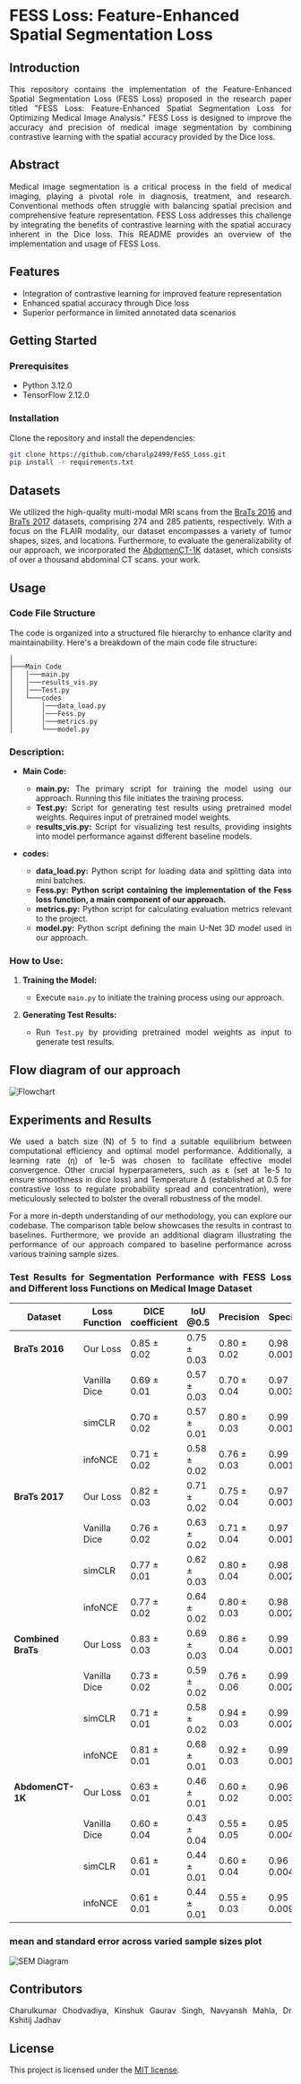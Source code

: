 # FESS Loss: Feature-Enhanced Spatial Segmentation Loss
<div style="text-align: justify">

## Introduction
This repository contains the implementation of the Feature-Enhanced Spatial Segmentation Loss (FESS Loss) proposed in the research paper titled "FESS Loss: Feature-Enhanced Spatial Segmentation Loss for Optimizing Medical Image Analysis." FESS Loss is designed to improve the accuracy and precision of medical image segmentation by combining contrastive learning with the spatial accuracy provided by the Dice loss.

## Abstract
Medical image segmentation is a critical process in the field of medical imaging, playing a pivotal role in diagnosis, treatment, and research. Conventional methods often struggle with balancing spatial precision and comprehensive feature representation. FESS Loss addresses this challenge by integrating the benefits of contrastive learning with the spatial accuracy inherent in the Dice loss. This README provides an overview of the implementation and usage of FESS Loss.

## Features
- Integration of contrastive learning for improved feature representation
- Enhanced spatial accuracy through Dice loss
- Superior performance in limited annotated data scenarios

## Getting Started

### Prerequisites
- Python 3.12.0
- TensorFlow 2.12.0

### Installation
Clone the repository and install the dependencies:

```bash
git clone https://github.com/charulp2499/FeSS_Loss.git
pip install -r requirements.txt
```
## Datasets

We utilized the high-quality multi-modal MRI scans from the [BraTs 2016](https://www.smir.ch/BRATS/Start2016) and [BraTs 2017](https://www.med.upenn.edu/sbia/brats2017/data.html) datasets, comprising 274 and 285 patients, respectively. With a focus on the FLAIR modality, our dataset encompasses a variety of tumor shapes, sizes, and locations. Furthermore, to evaluate the generalizability of our approach, we incorporated the [AbdomenCT-1K](https://github.com/JunMa11/AbdomenCT-1K) dataset, which consists of over a thousand abdominal CT scans. your work.


## Usage

### Code File Structure

The code is organized into a structured file hierarchy to enhance clarity and maintainability. Here's a breakdown of the main code file structure:

```
│
├───Main Code
│   │───main.py
│   │───results_vis.py
│   │───Test.py
│   └───codes
│       │───data_load.py
│       │───Fess.py
│       │───metrics.py
│       └───model.py
```

### Description:

- **Main Code:**
  - **main.py:** The primary script for training the model using our approach. Running this file initiates the training process.
  - **Test.py:** Script for generating test results using pretrained model weights. Requires input of pretrained model weights.
  - **results_vis.py:** Script for visualizing test results, providing insights into model performance against different baseline models.
  

- **codes:**
  - **data_load.py:** Python script for loading data and splitting data into mini batches.
  - **Fess.py:** **Python script containing the implementation of the Fess loss function, a main component of our approach.**
  - **metrics.py:** Python script for calculating evaluation metrics relevant to the project.
  - **model.py:** Python script defining the main U-Net 3D model used in our approach.

### How to Use:

1. **Training the Model:**
   - Execute `main.py` to initiate the training process using our approach.

2. **Generating Test Results:**
   - Run `Test.py` by providing pretrained model weights as input to generate test results.

## Flow diagram of our approach

<img src="Readme_Supply\flowchart.svg" alt="Flowchart" />
<!-- <img src="https://raw.githubusercontent.com/charulp2499/FeSS_Loss/main/Readme_Supply/Flowchart.svg" alt="Flowchart" /> -->

## Experiments and Results

We used a batch size (N) of 5 to find a suitable equilibrium between computational efficiency and optimal model performance. Additionally, a learning rate (η) of 1e-5 was chosen to facilitate effective model convergence. Other crucial hyperparameters, such as ε (set at 1e-5 to ensure smoothness in dice loss) and Temperature Δ (established at 0.5 for contrastive loss to regulate probability spread and concentration), were meticulously selected to bolster the overall robustness of the model.

For a more in-depth understanding of our methodology, you can explore our codebase. The comparison table below showcases the results in contrast to baselines. Furthermore, we provide an additional diagram illustrating the performance of our approach compared to baseline performance across various training sample sizes.

### Test Results for Segmentation Performance with FESS Loss and Different loss Functions on Medical Image Dataset

| **Dataset**       | **Loss Function** | **DICE coefficient** | **IoU @0.5** | **Precision** | **Specificity** | **Sensitivity** |
|-------------------|-------------------|----------------------|--------------|---------------|------------------|------------------|
| **BraTs 2016**    | Our Loss          | 0.85 ± 0.02          | 0.75 ± 0.03   | 0.80 ± 0.02   | 0.98 ± 0.001    | 0.91 ± 0.01      |
|                   | Vanilla Dice      | 0.69 ± 0.01          | 0.57 ± 0.03   | 0.70 ± 0.04   | 0.97 ± 0.003    | 0.72 ± 0.02      |
|                   | simCLR            | 0.70 ± 0.02          | 0.57 ± 0.01   | 0.80 ± 0.03   | 0.99 ± 0.001    | 0.67 ± 0.02      |
|                   | infoNCE           | 0.71 ± 0.02          | 0.58 ± 0.02   | 0.76 ± 0.03   | 0.99 ± 0.001    | 0.69 ± 0.02      |
| **BraTs 2017**    | Our Loss          | 0.82 ± 0.03          | 0.71 ± 0.02   | 0.75 ± 0.04   | 0.97 ± 0.001    | 0.93 ± 0.01      |
|                   | Vanilla Dice      | 0.76 ± 0.02          | 0.63 ± 0.02   | 0.71 ± 0.04   | 0.97 ± 0.001    | 0.85 ± 0.02      |
|                   | simCLR            | 0.77 ± 0.01          | 0.62 ± 0.03   | 0.80 ± 0.04   | 0.98 ± 0.002    | 0.77 ± 0.01      |
|                   | infoNCE           | 0.77 ± 0.02          | 0.64 ± 0.02   | 0.80 ± 0.03   | 0.98 ± 0.002    | 0.78 ± 0.04      |
| **Combined BraTs**| Our Loss          | 0.83 ± 0.03          | 0.69 ± 0.03   | 0.86 ± 0.04   | 0.99 ± 0.001    | 0.77 ± 0.02      |
|                   | Vanilla Dice      | 0.73 ± 0.02          | 0.59 ± 0.02   | 0.76 ± 0.06   | 0.99 ± 0.002    | 0.74 ± 0.03      |
|                   | simCLR            | 0.71 ± 0.01          | 0.58 ± 0.02   | 0.94 ± 0.03   | 0.99 ± 0.002    | 0.62 ± 0.03      |
|                   | infoNCE           | 0.81 ± 0.01          | 0.68 ± 0.01   | 0.92 ± 0.03   | 0.99 ± 0.001    | 0.74 ± 0.02      |
| **AbdomenCT-1K**  | Our Loss          | 0.63 ± 0.01          | 0.46 ± 0.01   | 0.60 ± 0.02   | 0.96 ± 0.003    | 0.68 ± 0.04      |
|                   | Vanilla Dice      | 0.60 ± 0.04          | 0.43 ± 0.04   | 0.55 ± 0.05   | 0.95 ± 0.004    | 0.67 ± 0.03      |
|                   | simCLR            | 0.61 ± 0.01          | 0.44 ± 0.01   | 0.60 ± 0.04   | 0.96 ± 0.004    | 0.63 ± 0.04      |
|                   | infoNCE           | 0.61 ± 0.01          | 0.44 ± 0.01   | 0.55 ± 0.03   | 0.95 ± 0.009    | 0.69 ± 0.04      |

### mean and standard error across varied sample sizes plot
<img src="Readme_Supply\SEM_final.png" alt="SEM Diagram" />


## Contributors
Charulkumar Chodvadiya, Kinshuk Gaurav Singh, Navyansh Mahla, Dr Kshitij Jadhav

## License
This project is licensed under the [MIT license](LICENSE).



